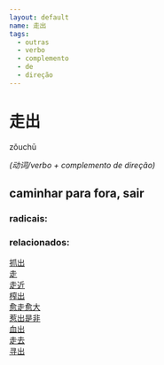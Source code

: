 ```yaml
--- 
layout: default
name: 走出 
tags: 
  - outras
  - verbo
  - complemento
  - de
  - direção
--- 
```

# 走出 
zǒuchū  
 
*(动词/verbo + complemento de direção)*  
## caminhar para fora, sair 
### radicais: 
### relacionados: 
[抓出](/zhengshidu/hsk3/抓出)  
[走](/zhengshidu/hsk1/走)  
[走近](/zhengshidu/hsk7-9/走近)  
[榨出](/zhengshidu/hsk7-9/榨出)  
[愈走愈大](/zhengshidu/outras/愈走愈大)  
[惹出是非](/zhengshidu/outras/惹出是非)  
[血出](/zhengshidu/outras/血出)  
[走去](/zhengshidu/outras/走去)  
[寻出](/zhengshidu/outras/寻出)  
